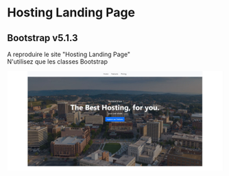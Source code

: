 # Hosting Landing Page
## Bootstrap v5.1.3

A reproduire le site "Hosting Landing Page"  
N'utilisez que les classes Bootstrap

![Header](profile/img/1.jpg)&nbsp;&nbsp;
